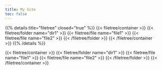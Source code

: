 ```yaml
---
title: My Site
toc: false
---
```


{{% details title="filetree" closed="true" %}}
  {{< filetree/container >}}
    {{< filetree/folder name="dir1" >}}
      {{< filetree/file name="file1" >}}
      {{< filetree/file name="file2" >}}
    {{< /filetree/folder >}}
  {{< /filetree/container >}}
{{% /details %}}

{{< filetree/container >}}
  {{< filetree/folder name="dir1" >}}
    {{< filetree/file name="file1" >}}
    {{< filetree/file name="file2" >}}
  {{< /filetree/folder >}}
{{< /filetree/container >}}
